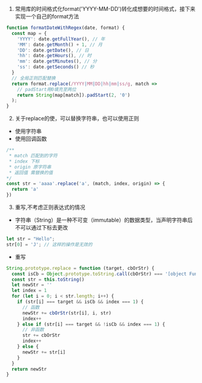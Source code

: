 1. 常用库的时间格式化format('YYYY-MM-DD')转化成想要的时间格式，接下来实现一个自己的format方法
```js
function formatDateWithRegex(date, format) {
  const map = {
    'YYYY': date.getFullYear(), // 年
    'MM': date.getMonth() + 1, // 月
    'DD': date.getDate(), // 日
    'hh': date.getHours(), // 时
    'mm': date.getMinutes(), // 分
    'ss': date.getSeconds() // 秒
  }
  // 全局正则匹配替换
  return format.replace(/YYYY|MM|DD|hh|mm|ss/g, match => 
    // padStart用0填充至两位
    return String(map[match]).padStart(2, '0')
  );
}
```

2. 关于replace的使，可以替换字符串，也可以使用正则
- 使用字符串
- 使用回调函数
```js
/**
 * match 匹配到的字符
 * index 下标
 * origin 原字符串
 * 返回值 需替换的值
*/
const str = 'aaaa'.replace('a', (match, index, origin) => {
  return 'a'
})
```


3. 重写,不考虑正则表达式的情况
- 字符串（String）是一种不可变（immutable）的数据类型，当声明字符串后不可以通过下标去更改
```js
let str = "Hello";
str[0] = 'J'; // 这样的操作是无效的
```
- 重写
```js
String.prototype.replace = function (target, cbOrStr) {
  const isCb = Object.prototype.toString.call(cbOrStr) === '[object Function]'
  const str = this.toString()
  let newStr = ''
  let index = 1
  for (let i = 0; i < str.length; i++) {
    if (str[i] === target && isCb && index === 1) {
      // 函数
      newStr += cbOrStr(str[i], i, str)
      index++
    } else if (str[i] === target && !isCb && index === 1) {
      // 非函数
      str += cbOrStr
      index++
    } else {
      newStr += str[i]
    }
  }
  return newStr
}
```

